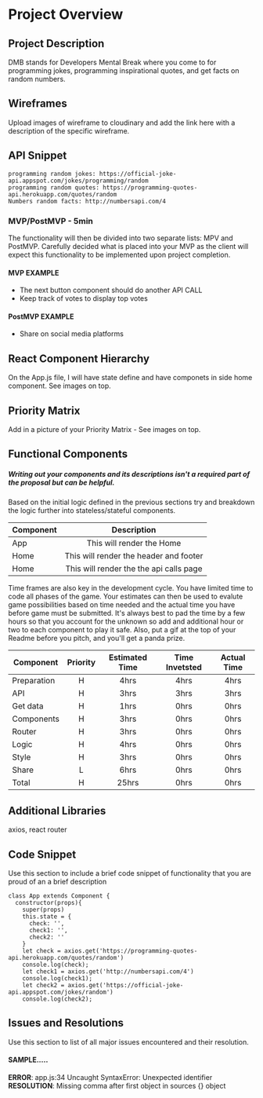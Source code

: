 # Project Overview


## Project Description

DMB stands for Developers Mental Break where you come to for programming jokes, programming inspirational quotes, and get facts on random numbers.

## Wireframes

Upload images of wireframe to cloudinary and add the link here with a description of the specific wireframe.

## API Snippet

```
programming random jokes: https://official-joke-api.appspot.com/jokes/programming/random
programming random quotes: https://programming-quotes-api.herokuapp.com/quotes/random
Numbers random facts: http://numbersapi.com/4
```

### MVP/PostMVP - 5min

The functionality will then be divided into two separate lists: MPV and PostMVP.  Carefully decided what is placed into your MVP as the client will expect this functionality to be implemented upon project completion.  

#### MVP EXAMPLE
-  The next button component should do another API CALL 
- Keep track of votes to display top votes

#### PostMVP EXAMPLE

- Share on social media platforms

## React Component Hierarchy

On the App.js file, I will have state define and have componets in side home component.
See images on top.

## Priority Matrix

Add in a picture of your Priority Matrix - See images on top. 

## Functional Components
##### Writing out your components and its descriptions isn't a required part of the proposal but can be helpful.

Based on the initial logic defined in the previous sections try and breakdown the logic further into stateless/stateful components. 

| Component | Description | 
| --- | :---: |  
| App | This will render the Home | 
| Home | This will render the header and footer | 
| Home | This will render the the api calls page | 


Time frames are also key in the development cycle.  You have limited time to code all phases of the game.  Your estimates can then be used to evalute game possibilities based on time needed and the actual time you have before game must be submitted. It's always best to pad the time by a few hours so that you account for the unknown so add and additional hour or two to each component to play it safe. Also, put a gif at the top of your Readme before you pitch, and you'll get a panda prize.

| Component | Priority | Estimated Time | Time Invetsted | Actual Time |
| --- | :---: |  :---: | :---: | :---: |
| Preparation| H | 4hrs| 4hrs | 4hrs |
| API | H | 3hrs| 3hrs | 3hrs |
| Get data| H | 1hrs| 0hrs | 0hrs |
| Components| H | 3hrs| 0hrs | 0hrs |
| Router| H | 3hrs| 0hrs | 0hrs |
| Logic| H | 4hrs| 0hrs | 0hrs |
| Style| H | 3hrs| 0hrs | 0hrs |
| Share| L | 6hrs| 0hrs | 0hrs |
| Total | H | 25hrs| 0hrs | 0hrs |


## Additional Libraries

axios,
react router

## Code Snippet

Use this section to include a brief code snippet of functionality that you are proud of an a brief description  

```
class App extends Component {
  constructor(props){
    super(props)
    this.state = {
      check: '',
      check1: '',
      check2: ''
    }
    let check = axios.get('https://programming-quotes-api.herokuapp.com/quotes/random')
    console.log(check);
    let check1 = axios.get('http://numbersapi.com/4')
    console.log(check1);
    let check2 = axios.get('https://official-joke-api.appspot.com/jokes/random')
    console.log(check2);
```

## Issues and Resolutions
 Use this section to list of all major issues encountered and their resolution.

#### SAMPLE.....
**ERROR**: app.js:34 Uncaught SyntaxError: Unexpected identifier                                
**RESOLUTION**: Missing comma after first object in sources {} object
